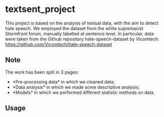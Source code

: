 # textsent_project

This project is based on the analysis of textual data, with the aim to detect hate speech.
We employed the dataset from the white supremacist Stormfront forum, manually labelled at sentence level. In particular, data were taken from the Github repository hate-speech-dataset by Vicomtech. https://github.com/Vicomtech/hate-speech-dataset

## Note

The work has been split in 3 pages:
- \*Pre-processing data\* in which we cleaned data;
- \*Data analysis\* in which we made some descriptive analysis;
- \*Models\* in which we porformed different statistic methods on data. 

## Usage

```python

```
